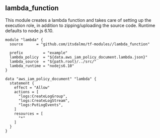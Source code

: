 ## lambda\_function

This module creates a lambda function and takes care of setting up the execution role, in addition to zipping/uploading
the source code. Runtime defaults to node.js 6.10.

```hcl
module "lambda" {
  source      = "github.com/itsdalmo/tf-modules//lambda_function"

  prefix         = "example"
  lambda_policy  = "${data.aws_iam_policy_document.lambda.json}"
  lambda_source  = "${path.root}/../src/"
  lambda_runtime = "nodejs6.10"
}

data "aws_iam_policy_document" "lambda" {
  statement {
    effect = "Allow"
    actions = [
      "logs:CreateLogGroup",
      "logs:CreateLogStream",
      "logs:PutLogEvents",
    ]
    resources = [
      "*"
    ]
  }
}
```
